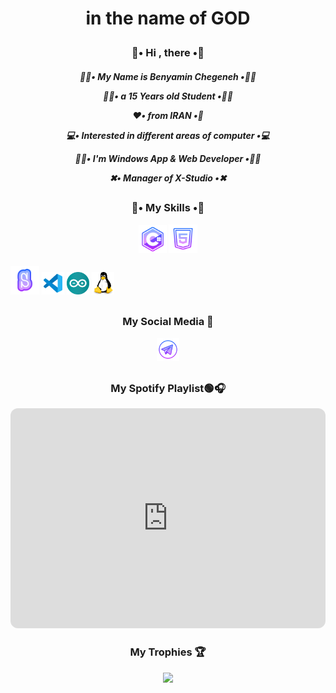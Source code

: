 <h1><p align="center">in the name of GOD</h1>
<h3><p align="center">👋• Hi , there •👋</h3>
<h5><p align="center">
🙎‍♂️• My Name is Benyamin Chegeneh •🙎‍♂️
<p align="center">
🙎‍♂️• a 15 Years old Student •🙎‍♂️
<p align="center">
❤️• from IRAN •💚
<p align="center">
💻• Interested in different areas of computer •💻
<p align="center">
👨‍💻• I'm Windows App & Web Developer •👨‍💻
<p align="center">
✖• Manager of X-Studio •✖</h5>


<h2></h2>


<h3><p align="center">💪• My Skills •💪

<p align="center">
<a href="https://docs.microsoft.com/en-us/dotnet/csharp/" target="_blank" rel="noreferrer"><img src="https://raw.githubusercontent.com/Benyamin-Chegeneh/Benyamin-Chegeneh/7a869b9309f5145a80f7b8c87b4cd64a9759876d/c%23.svg" width="45" height="45" alt="C#" /></a>
<a href="https://developer.mozilla.org/en-US/docs/Glossary/HTML5" target="_blank" rel="noreferrer"><img src="https://raw.githubusercontent.com/Benyamin-Chegeneh/Benyamin-Chegeneh/7a869b9309f5145a80f7b8c87b4cd64a9759876d/html.svg" width="46" height="46" alt="HTML5" /></a>

<a href="https://scratch.mit.edu/" target="_blank" rel="noreferrer"><img src="https://raw.githubusercontent.com/Benyamin-Chegeneh/Benyamin-Chegeneh/d888abf75a7c3432fc331b151e06698cfc538917/scratch.svg" width="46" height="46" alt="Scratch" /></a>
<a href="https://code.visualstudio.com/" target="_blank" rel="noreferrer"><img src="https://raw.githubusercontent.com/Benyamin-Chegeneh/Benyamin-Chegeneh/0b1618a74c624ac94660fc3854efbc16aa8bf298/vsc.svg" width="36" height="36" alt="Visual Studio Code" /></a>
<a href="https://www.arduino.cc/" target="_blank" rel="noreferrer"><img src="https://raw.githubusercontent.com/Benyamin-Chegeneh/Benyamin-Chegeneh/8cd2b195a24a3ce45adac4909b3c3fb4365193c4/arduino.svg" width="36" height="36" alt="Arduino" /></a>
<a href="https://www.linux.org/" target="_blank" rel="noreferrer"><img src="https://raw.githubusercontent.com/Benyamin-Chegeneh/Benyamin-Chegeneh/8cd2b195a24a3ce45adac4909b3c3fb4365193c4/linux.svg" width="36" height="36" alt="Linux" /></a></h3>
<h2></h2>

<h3><p align="center">
My Social Media 📡
<p align="center">
<a href="http://t.me/Benyamin_Chegeneh" target="_blank" rel="noreferrer"><img src="https://raw.githubusercontent.com/Benyamin-Chegeneh/Benyamin-Chegeneh/0259c6847c306a4b05e709ef5f09fa10d80400c2/telegram.svg" width="36" height="36" /></a></h3><h2></h2>

<h3><p align="center">
My Spotify Playlist🟢🎧
<p align="center">
<iframe style="border-radius:12px" src="https://open.spotify.com/embed/playlist/4to0HO4fC9YhY66IRBGOFf?utm_source=generator&theme=0" width="100%" height="352" frameBorder="0" allowfullscreen="" allow="autoplay; clipboard-write; encrypted-media; fullscreen; picture-in-picture" loading="lazy"></iframe>

<h3><p align="center">
My Trophies 🏆

<div>
  <p align="center">
  <img src="https://github-profile-trophy.vercel.app/?username=Benyamin-Chegeneh&theme=nord&column=7" />
</div></h3>
